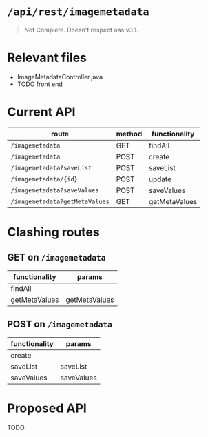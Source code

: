 # `/api/rest/imagemetadata`
> Not Complete.
> Doesn't respect oas v3.1.

# Relevant files
- ImageMetadataController.java
- TODO front end

# Current API
|route|method|functionality|
|-|-|-|
|`/imagemetadata`|GET|findAll|
|`/imagemetadata`|POST|create|
|`/imagemetadata?saveList`|POST|saveList|
|`/imagemetadata/{id}`|POST|update|
|`/imagemetadata?saveValues`|POST|saveValues|
|`/imagemetadata?getMetaValues`|GET|getMetaValues|

# Clashing routes

## GET on `/imagemetadata`
|functionality|params|
|-|-|
|findAll||
|getMetaValues|getMetaValues|

## POST on `/imagemetadata`
|functionality|params|
|-|-|
|create||
|saveList|saveList|
|saveValues|saveValues|

# Proposed API
TODO